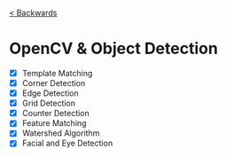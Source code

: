 [< Backwards](../../README.md)

# OpenCV & Object Detection

- [x] Template Matching
- [x] Corner Detection
- [x] Edge Detection
- [x] Grid Detection
- [x] Counter Detection
- [x] Feature Matching
- [x] Watershed Algorithm
- [x] Facial and Eye Detection